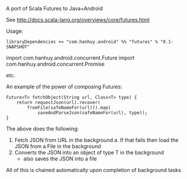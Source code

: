 A port of Scala Futures to Java+Android

See http://docs.scala-lang.org/overviews/core/futures.html

Usage:

`libraryDependencies += "com.hanhuy.android" %% "futures" % "0.1-SNAPSHOT"`

import com.hanhuy.android.concurrent.Future
import com.hanhuy.android.concurrent.Promise

etc.


An example of the power of composing Futures:
```
Future<T> fetchObject(String url, Class<T> type) {
    return requestJson(url).recover(
        fromFile(safeNameFor(url))).map(
            saveAndParseJson(safeNameFor(url), type));
}
```

The above does the following:

1. Fetch JSON from URL in the background
   a. If that fails then load the JSON from a File in the background
2. Converts the JSON into an object of type T in the background
   * also saves the JSON into a file

All of this is chained automatically upon completion of background tasks
